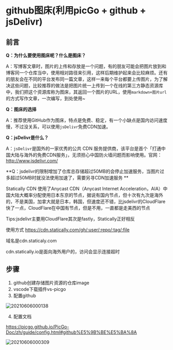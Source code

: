 # github图床(利用picGo + github +  jsDelivr)

## 前言

**Q：为什么要使用图床呢？什么是图床？**

A：写博客文章时，图片的上传和存放是一个问题，有的朋友可能会把图片放到和博客同一个仓库当中，使用相对路径来引用，这样后期维护起来会比较麻烦。还有的朋友会在不同的平台发布同一篇文章，这样一来每个平台都要上传图片，为了解决这些问题，比较推荐的做法是把图片统一上传到一个在线的第三方静态资源库中，我们把这个资源库称为图床，其返回一个图片的URL，使用`markdown+图片url`的方式写作文章，一次编写，到处使用~

**Q：图床的选择**

A：推荐使用GitHub作为图床，特点是免费、稳定，有一个小缺点是国内访问速度慢，不过没关系，可以使用`jsDelivr`免费CDN加速。

**Q：jsDelivr是什么？**

A：`jsDelivr`是国外的一家优秀的公共 CDN 服务提供商，该平台是首个「打通中国大陆与海外的免费CDN服务」，无须担心中国防火墙问题而影响使用。官网：<http://www.jsdelivr.com/>

**Q：jsdelivr的限制增加了仓库总存储超过50MB的会停止加速服务，当图片过多超过50MB时就没法使用加速了，需要另寻CDN加速服务 **

Statically CDN 使用了Anycast CDN（Anycast Internet Acceleration，AIA）中国大陆大概率分配使用日本东京的节点，据说有国内节点，但十次有九次是海外的，不是美国，加拿大就是日本，韩国，但速度还不错，比jsdelivr的CloudFlare快了一点，CloudFlare在中国有节点，但是不用，一直都是走美西的节点

Tips:jsdelivr主要用CloudFlare其次是fastly，Statically正好相反

使用方式 https://cdn.statically.com/gh/:user/:repo/:tag/:file

域名是cdn.staticaly.com 

cdn.statically.io是面向海外用户的，访问会显示连接超时

## 步骤

1. github创建存储图片资源的仓库image
2. vscode下载插件vs-picgo
3. 配置github

![20210606000138](https://cdn.jsdelivr.net/gh/wu529778790/image/blog/20210606000138.png)

4. 配置文档
 
 https://picgo.github.io/PicGo-Doc/zh/guide/config.html#github%E5%9B%BE%E5%BA%8A

![20210606000309](https://cdn.jsdelivr.net/gh/wu529778790/image/blog/20210606000309.png)
